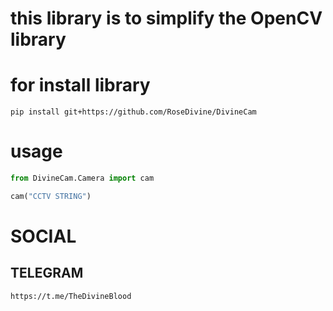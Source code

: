 # this library is to simplify the OpenCV library

# for install library  
```pip install git+https://github.com/RoseDivine/DivineCam```

# usage

```PYTHON
from DivineCam.Camera import cam

cam("CCTV STRING")
```

# SOCIAL
## TELEGRAM
```https://t.me/TheDivineBlood```
